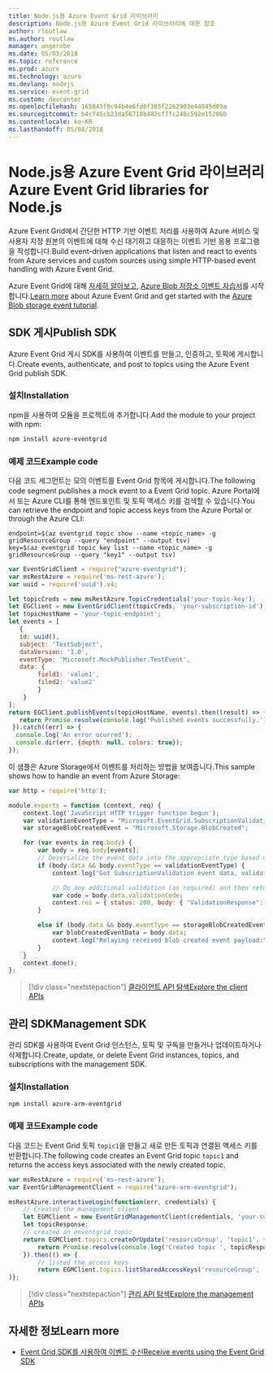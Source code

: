 ```yaml
---
title: Node.js용 Azure Event Grid 라이브러리
description: Node.js용 Azure Event Grid 라이브러리에 대한 참조
author: rloutlaw
ms.author: routlaw
manager: angerobe
ms.date: 05/03/2018
ms.topic: reference
ms.prod: azure
ms.technology: azure
ms.devlang: nodejs
ms.service: event-grid
ms.custom: devcenter
ms.openlocfilehash: 165845f0c94b4e6fd0f385f2262903e44845d09a
ms.sourcegitcommit: b4cf45cb23da56718b482cf7fc240c592e15206b
ms.contentlocale: ko-KR
ms.lasthandoff: 05/08/2018
---
```

# <a name="azure-event-grid-libraries-for-nodejs"></a><span data-ttu-id="f0d3c-103">Node.js용 Azure Event Grid 라이브러리</span><span class="sxs-lookup"><span data-stu-id="f0d3c-103">Azure Event Grid libraries for Node.js</span></span>

<span data-ttu-id="f0d3c-104">Azure Event Grid에서 간단한 HTTP 기반 이벤트 처리를 사용하여 Azure 서비스 및 사용자 지정 원본의 이벤트에 대해 수신 대기하고 대응하는 이벤트 기반 응용 프로그램을 작성합니다.</span><span class="sxs-lookup"><span data-stu-id="f0d3c-104">Build event-driven applications that listen and react to events from Azure services and custom sources using simple HTTP-based event handling with Azure Event Grid.</span></span>

<span data-ttu-id="f0d3c-105">Azure Event Grid에 대해 [자세히 알아보고](/azure/event-grid/overview), [Azure Blob 저장소 이벤트 자습서](/azure/storage/blobs/storage-blob-event-quickstart)를 시작합니다.</span><span class="sxs-lookup"><span data-stu-id="f0d3c-105">[Learn more](/azure/event-grid/overview) about Azure Event Grid and get started with the [Azure Blob storage event tutorial](/azure/storage/blobs/storage-blob-event-quickstart).</span></span> 

## <a name="publish-sdk"></a><span data-ttu-id="f0d3c-106">SDK 게시</span><span class="sxs-lookup"><span data-stu-id="f0d3c-106">Publish SDK</span></span>

<span data-ttu-id="f0d3c-107">Azure Event Grid 게시 SDK를 사용하여 이벤트를 만들고, 인증하고, 토픽에 게시합니다.</span><span class="sxs-lookup"><span data-stu-id="f0d3c-107">Create events, authenticate, and post to topics using the Azure Event Grid publish SDK.</span></span>

### <a name="installation"></a><span data-ttu-id="f0d3c-108">설치</span><span class="sxs-lookup"><span data-stu-id="f0d3c-108">Installation</span></span>

<span data-ttu-id="f0d3c-109">npm을 사용하여 모듈을 프로젝트에 추가합니다.</span><span class="sxs-lookup"><span data-stu-id="f0d3c-109">Add the module to your project with npm:</span></span>

```bash
npm install azure-eventgrid
```

### <a name="example-code"></a><span data-ttu-id="f0d3c-110">예제 코드</span><span class="sxs-lookup"><span data-stu-id="f0d3c-110">Example code</span></span>

<span data-ttu-id="f0d3c-111">다음 코드 세그먼트는 모의 이벤트를 Event Grid 항목에 게시합니다.</span><span class="sxs-lookup"><span data-stu-id="f0d3c-111">The following code segment publishes a mock event to a Event Grid topic.</span></span> <span data-ttu-id="f0d3c-112">Azure Portal에서 또는 Azure CLI를 통해 엔드포인트 및 토픽 액세스 키를 검색할 수 있습니다.</span><span class="sxs-lookup"><span data-stu-id="f0d3c-112">You can retrieve the endpoint and topic access keys from the Azure Portal or through the Azure CLI:</span></span>

```azurecli-interactive
endpoint=$(az eventgrid topic show --name <topic_name> -g gridResourceGroup --query "endpoint" --output tsv)
key=$(az eventgrid topic key list --name <topic_name> -g gridResourceGroup --query "key1" --output tsv)
```

```javascript
var EventGridClient = require("azure-eventgrid");
var msRestAzure = require('ms-rest-azure');
var uuid = require('uuid').v4;

let topicCreds = new msRestAzure.TopicCredentials('your-topic-key');
let EGClient = new EventGridClient(topicCreds, 'your-subscription-id');
let topicHostName = 'your-topic-endpoint';
let events = [
   {
   id: uuid(),
   subject: 'TestSubject',
   dataVersion: '1.0',
   eventType: 'Microsoft.MockPublisher.TestEvent',
   data: {
        field1: 'value1',
        filed2: 'value2'
        }
    }
];
return EGClient.publishEvents(topicHostName, events).then((result) => {
   return Promise.resolve(console.log('Published events successfully.'));
 }).catch((err) => {
  console.log('An error ocurred');
  console.dir(err, {depth: null, colors: true});
});
```

<span data-ttu-id="f0d3c-113">이 샘플은 Azure Storage에서 이벤트를 처리하는 방법을 보여줍니다.</span><span class="sxs-lookup"><span data-stu-id="f0d3c-113">This sample shows how to handle an event from Azure Storage:</span></span>

```javascript
var http = require('http');

module.exports = function (context, req) {
    context.log('JavaScript HTTP trigger function begun');
    var validationEventType = "Microsoft.EventGrid.SubscriptionValidationEvent";
    var storageBlobCreatedEvent = "Microsoft.Storage.BlobCreated";

    for (var events in req.body) {
        var body = req.body[events];
        // Deserialize the event data into the appropriate type based on event type  
        if (body.data && body.eventType == validationEventType) {
            context.log("Got SubscriptionValidation event data, validation code: " + body.data.validationCode + " topic: " + body.topic);

            // Do any additional validation (as required) and then return back the below response
            var code = body.data.validationCode;
            context.res = { status: 200, body: { "ValidationResponse": code } };
        }

        else if (body.data && body.eventType == storageBlobCreatedEvent) {
            var blobCreatedEventData = body.data;
            context.log("Relaying received blob created event payload:" + JSON.stringify(blobCreatedEventData));
        }
    }
    context.done();
};
```

> [!div class="nextstepaction"]
> [<span data-ttu-id="f0d3c-114">클라이언트 API 탐색</span><span class="sxs-lookup"><span data-stu-id="f0d3c-114">Explore the client APIs</span></span>](/javascript/api/overview/azure/eventgrid/client)

## <a name="management-sdk"></a><span data-ttu-id="f0d3c-115">관리 SDK</span><span class="sxs-lookup"><span data-stu-id="f0d3c-115">Management SDK</span></span>

<span data-ttu-id="f0d3c-116">관리 SDK를 사용하여 Event Grid 인스턴스, 토픽 및 구독을 만들거나 업데이트하거나 삭제합니다.</span><span class="sxs-lookup"><span data-stu-id="f0d3c-116">Create, update, or delete Event Grid instances, topics, and subscriptions with the management SDK.</span></span>

### <a name="installation"></a><span data-ttu-id="f0d3c-117">설치</span><span class="sxs-lookup"><span data-stu-id="f0d3c-117">Installation</span></span>

```
npm install azure-arm-eventgrid
```

### <a name="example-code"></a><span data-ttu-id="f0d3c-118">예제 코드</span><span class="sxs-lookup"><span data-stu-id="f0d3c-118">Example code</span></span>

<span data-ttu-id="f0d3c-119">다음 코드는 Event Grid 토픽 `topic1`을 만들고 새로 만든 토픽과 연결된 액세스 키를 반환합니다.</span><span class="sxs-lookup"><span data-stu-id="f0d3c-119">The following code creates an Event Grid topic `topic1` and returns the access keys associated with the newly created topic.</span></span>

```javascript
var msRestAzure = require('ms-rest-azure');
var EventGridManagementClient = require("azure-arm-eventgrid");

msRestAzure.interactiveLogin(function(err, credentials) {
    // Created the management client
    let EGMClient = new EventGridManagementClient(credentials, 'your-subscription-id');
    let topicResponse;
    // created an enventgrid topic
    return EGMClient.topics.createOrUpdate('resourceGroup', 'topic1', { location: 'westus' }).then((topicResponse) => {
        return Promise.resolve(console.log('Created topic ', topicResponse));
    }).then(() => {
        // listed the access keys
        return EGMClient.topics.listSharedAccessKeys('resourceGroup', 'topic1')}
)};
```

> [!div class="nextstepaction"]
> [<span data-ttu-id="f0d3c-120">관리 API 탐색</span><span class="sxs-lookup"><span data-stu-id="f0d3c-120">Explore the management APIs</span></span>](/javascript/api/overview/azure/eventgrid/management)

## <a name="learn-more"></a><span data-ttu-id="f0d3c-121">자세한 정보</span><span class="sxs-lookup"><span data-stu-id="f0d3c-121">Learn more</span></span>

- [<span data-ttu-id="f0d3c-122">Event Grid SDK를 사용하여 이벤트 수신</span><span class="sxs-lookup"><span data-stu-id="f0d3c-122">Receive events using the Event Grid SDK</span></span>](/azure/event-grid/receive-events)